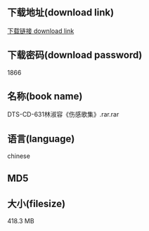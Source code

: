 ## 下载地址(download link)
[下载链接 download link](https://voluble-croquembouche-d321dc.netlify.app/?s=DTS-CD-631%E6%9E%97%E6%B7%91%E5%AE%B9%E3%80%8A%E4%BC%A4%E6%84%9F%E6%AD%8C%E9%9B%86%E3%80%8B.rar)

## 下载密码(download password)
1866

## 名称(book name)
DTS-CD-631林淑容《伤感歌集》.rar.rar

## 语言(language)
chinese

## MD5


## 大小(filesize)
418.3 MB
